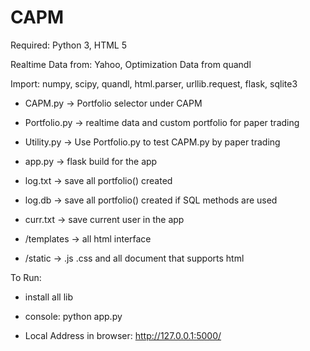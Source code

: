 # CAPM
Required: Python 3, HTML 5

Realtime Data from: Yahoo, Optimization Data from quandl

Import: numpy, scipy, quandl, html.parser, urllib.request, flask, sqlite3

- CAPM.py -> Portfolio selector under CAPM

- Portfolio.py -> realtime data and custom portfolio for paper trading

- Utility.py -> Use Portfolio.py to test CAPM.py by paper trading

- app.py -> flask build for the app

- log.txt -> save all portfolio() created 

- log.db -> save all portfolio() created if SQL methods are used

- curr.txt -> save current user in the app

- /templates -> all html interface

- /static -> .js .css and all document that supports html

To Run:

- install all lib

- console: python app.py

- Local Address in browser: http://127.0.0.1:5000/

